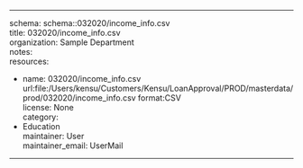 


---  
schema: schema::032020/income_info.csv  
title: 032020/income_info.csv  
organization: Sample Department  
notes:   
resources:  
- name: 032020/income_info.csv 
 url:file:/Users/kensu/Customers/Kensu/LoanApproval/PROD/masterdata/prod/032020/income_info.csv 
 format:CSV  
license: None  
category:
 - Education  
maintainer: User  
maintainer_email: UserMail  
---